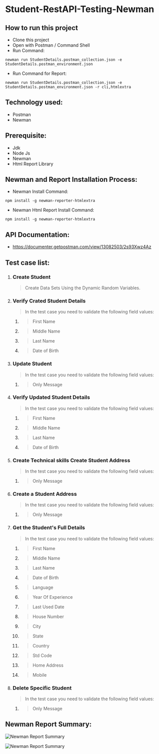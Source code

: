 # Student-RestAPI-Testing-Newman
## How to run this project
- Clone this project
- Open with Postman / Command Shell
- Run Command:  
```console 
newman run StudentDetails.postman_collection.json -e StudentDetails.postman_environment.json 
```
- Run Command for Report: 
```console 
newman run StudentDetails.postman_collection.json -e StudentDetails.postman_environment.json -r cli,htmlextra
```
## Technology used:
- Postman
- Newman
## Prerequisite:
- Jdk
- Node Js
- Newman
- Html Report Library
## Newman and Report Installation Process:
- Newman Install Command:
```console
npm install -g newman-reporter-htmlextra
```
- Newman Html Report Install Command:
```console
npm install -g newman-reporter-htmlextra
```
## API Documentation:
- https://documenter.getpostman.com/view/13082503/2s93Xwz4Az
## Test case list:
1. ### Create Student
	> Create Data Sets Using the Dynamic Random Variables.
2. ### Verify Crated Student Details
	> In the test case you need to validate the following field values:
 	1. > First Name
 	2. > Middle Name
 	3. > Last Name
 	4. > Date of Birth
3. ### Update Student
	> In the test case you need to validate the following field values:
 	1. > Only Message
4. ### Verify Updated Student Details
	> In the test case you need to validate the following field values:
	1. > First Name
 	2. > Middle Name
	3. > Last Name
 	4. > Date of Birth
5. ### Create Technical skills Create Student Address
	> In the test case you need to validate the following field values:
	1. > Only Message
6. ### Create a Student Address
	> In the test case you need to validate the following field values:
	1. > Only Message
7. ### Get the Student's Full Details
	> In the test case you need to validate the following field values:
	1. > First Name
	2. > Middle Name
	3. > Last Name
	4. > Date of Birth
	5. > Language
	6. > Year Of Experience
	7. > Last Used Date
	8. > House Number
	9. > City
	10. > State
	11. > Country
	12. > Std Code
	13. > Home Address
	14. > Mobile
8. ### Delete Specific Student
	> In the test case you need to validate the following field values:
	1. > Only Message


## Newman Report Summary:
![Newman Report Summary](https://github.com/stsharin/Student-RestAPI-Testing-Newman/assets/37589935/8a893698-05fc-40d3-88df-b2d7ce8cce82)


![Newman Report Summary](https://github.com/stsharin/Student-RestAPI-Testing-Newman/assets/37589935/953b6fbb-deb4-4209-b150-a1f614425f28)
